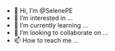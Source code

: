 - 👋 Hi, I’m @SelenePE
- 👀 I’m interested in ...
- 🌱 I’m currently learning ...
- 💞️ I’m looking to collaborate on ...
- 📫 How to reach me ...

<!---
SelenePE/SelenePE is a ✨ special ✨ repository because its `README.md` (this file) appears on your GitHub profile.
You can click the Preview link to take a look at your changes.
--->
